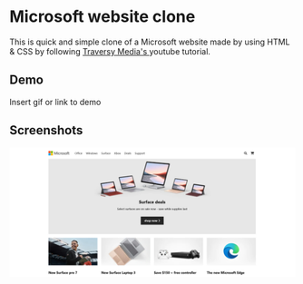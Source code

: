 
# Microsoft website clone

This is quick and simple clone of a Microsoft website made by using HTML & CSS by following <a href = "https://www.youtube.com/c/TraversyMedia" target = "_blank">Traversy Media's </a> youtube tutorial.
## Demo

Insert gif or link to demo


## Screenshots

![App Screenshot](https://github.com/Harsh97x/microsoft-website-clone/blob/main/img/Screenshot.png)

